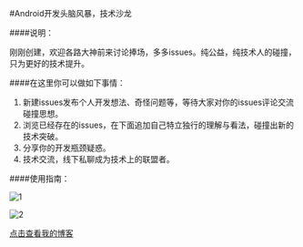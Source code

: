 
#Android开发头脑风暴，技术沙龙

####说明：

  刚刚创建，欢迎各路大神前来讨论捧场，多多issues。纯公益，纯技术人的碰撞，只为更好的技术提升。

####在这里你可以做如下事情：

1. 新建issues发布个人开发想法、奇怪问题等，等待大家对你的issues评论交流碰撞思想。
2. 浏览已经存在的issues，在下面追加自己特立独行的理解与看法，碰撞出新的技术突破。
3. 分享你的开发瓶颈疑惑。
4. 技术交流，线下私聊成为技术上的联盟者。

####使用指南：

![1](https://github.com/yanbober/AndroidCommunication/raw/master/image/step0.png)

![2](https://github.com/yanbober/AndroidCommunication/raw/master/image/step1.png)

[点击查看我的博客](http://blog.csdn.net/yanbober)
